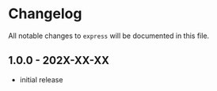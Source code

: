 # Changelog

All notable changes to `express` will be documented in this file.

## 1.0.0 - 202X-XX-XX

- initial release
